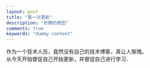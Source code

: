 ```yaml
---
layout: post
title: "第一次更新"
description: "折腾的原因"
comments: true
keywords: "dummy content"
---
```


 作为一个技术人员，竟然没有自己的技术博客，真让人惭愧。   
 从今天开始督促自己开始更新，并督促自己进行学习．　


